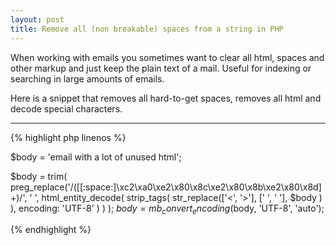 ```yaml
---
layout: post
title: Remove all (non breakable) spaces from a string in PHP
---
```


When working with emails you sometimes want to clear all html, spaces and other markup and just keep the plain text of a mail. Useful for indexing or searching in large amounts of emails.

Here is a snippet that removes all hard-to-get spaces, removes all html and decode special characters.

-----

{% highlight php linenos %}

$body = '<span>email with a lot of unused html</span>';

$body = trim(
    preg_replace('/([[:space:]\xc2\xa0\xe2\x80\x8c\xe2\x80\x8b\xe2\x80\x8d]+)/', ' ',
        html_entity_decode(
            strip_tags(
                str_replace(['&lt;', '&gt;'], [' ', ' '],
                    $body
                )
            ),
            encoding: 'UTF-8'
        )
    )
);
$body = mb_convert_encoding($body, 'UTF-8', 'auto');

{% endhighlight %}